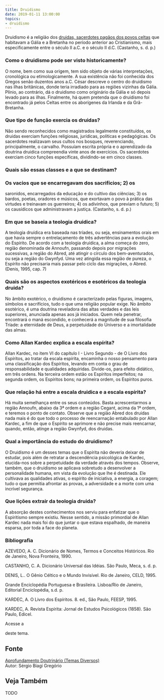 ```yaml
---
title: Druidismo
date: 2019-01-11 13:00:00
topics: 
- druidismo 
---
```


Druidismo é a religião dos [druidas, sacerdotes pagãos dos povos celtas](../druida)
que habitavam a Gália e a Bretanha no período anterior ao Cristianismo,
mais especificamente entre o século II a.C. e o século II d.C.
(Castanho, s. d. p.)

### Como o druidismo pode ser visto historicamente?
O nome, bem como sua origem, tem sido objeto de várias interpretações,
cronológica ou etimologicamente. A sua existência não foi conhecida dos
Gregos senão duzentos anos a.C. César descreve o centro do druidismo nas
ilhas britânicas, donde teria irradiado para as regiões vizinhas da
Gália. Plínio, ao contrário, dá o druidismo como originário da Gália e
só depois levado para as ilhas. Finalmente, há quem pretenda que o
druidismo foi encontrado já pelos Celtas entre os aborígenes da Irlanda
e da Grã-Bretanha.

### Que tipo de função exercia os druidas?
Não sendo reconhecidos como magistrados legalmente constituídos, os
druidas exerciam funções religiosas, jurídicas, políticas e pedagógicas.
Os sacerdotes realizavam seus cultos nos bosques, reverenciando,
principalmente, o carvalho. Possuíam escrita própria e o aprendizado da
doutrina druidica compreendia vinte anos de exercícios. Os
sacerdotes exerciam cinco funções específicas, dividindo-se em cinco
classes.

### Quais são essas classes e a que se destinam?
### Os vacios que se encarregavam dos sacrifícios; 2) os
saronidos, encarregados da educação e do cultivo das ciências; 3) os
bardos, poetas, oradores e músicos, que exortavam o povo à prática
das virtudes e treinavam os guerreiros; 4) os adivinhos, que previam
o futuro; 5) os causídicos que administravam a justiça. (Castanho,
s. d. p.)

### Em que se baseia a teologia druidica?
A teologia druídica era baseada nas tríades, ou seja, ensinamentos orais
em que havia sempre o entrelaçamento de três advertências para a
evolução do Espírito. De acordo com a teologia druídica, a alma começa
do zero, região denominada de Annoufn, passando depois por
migrações sucessivas, a região do Abred, até atingir o círculo dos
bem-aventurados, ou seja a região do Gwynfyd. Uma vez atingida essa
região de pureza, o Espírito não precisaria mais passar pelo ciclo das
migrações, o Abred. (Denis, 1995, cap. 7)

### Quais são os aspectos exotéricos e esotéricos da teologia druida?
No âmbito exotérico, o druidismo é caracterizado pelas figuras,
imagens, símbolos e sacrifícios, tudo o que uma religião popular exige.
No âmbito esotérico, é uma doutrina reveladora das altas verdades e
das leis superiores, anunciada apenas aos já iniciados. Quem nela
penetrar, encontrará o maná escondido, e conhecerá a magnitude de sua
filosofia Tríade: a eternidade de Deus, a perpetuidade do Universo e
a imortalidade das almas.

### Como Allan Kardec explica a escala espírita?
Allan Kardec, no item VI do capítulo I - Livro Segundo - de O Livro dos
Espíritos, ao tratar da escala espírita, encaminha o nosso pensamento
para uma classificação dos Espíritos, levando em conta o grau de
responsabilidade e qualidades adquiridas. Divide-os, para efeito
didático, em três ordens. Na terceira ordem estão os Espíritos
imperfeitos; na segunda ordem, os Espíritos bons; na
primeira ordem, os Espíritos puros.

### Que relação há entre a escala druidica e a escala espírita?
Há muita semelhança entre os seus conteúdos. Basta acrescentarmos a
região Annoufn, abaixo da 3ª ordem e a região Cegant, acima da
1ª ordem, e teremos o ponto de contato. Observe que a região Abred
dos druidas nada mais é do que todo o processo de reencarnação
entabulado por Allan Kardec, a fim de que o Espírito se aprimore e não
precise mais reencarnar, quando, então, atinge a região Gwynfyd, dos
druidas.

### Qual a importância do estudo do druidismo?
O Druidismo é um desses temas que o Espírita não deveria deixar de
estudar, pois além de retratar a descendência psicológica de Kardec,
elucida-nos sobre a perpetuidade da verdade através dos tempos. Observe,
também, que o druidismo se aplicava sobretudo a desenvolver a
personalidade humana, em vista da evolução que lhe é destinada. Ele
cultivava as qualidades ativas, o espírito de iniciativa, a energia, a
coragem; tudo o que permitia afrontar as provas, a adversidade e a morte
com uma incrível segurança.

### Que lições extrair da teologia druida?
A absorção destes conhecimentos nos serviu para enfatizar que o
Espiritismo sempre existiu. Nesse sentido, a missão primordial de Allan
Kardec nada mais foi do que juntar o que estava espalhado, de maneira
esparsa, por toda a face do planeta.




### Bibliografia
AZEVEDO, A. C. Dicionário de Nomes, Termos e Conceitos Históricos. Rio
de Janeiro, Nova Fronteira, 1990.

CASTANHO, C. A. Dicionário Universal das Idéias. São Paulo, Meca, s.
d. p.

DENIS, L.. O Gênio Céltico e o Mundo Invisível. Rio de Janeiro, CELD,
1995.

Grande Enciclopédia Portuguesa e Brasileira. Lisboa/Rio de Janeiro,
Editorial Enciclopédia, s.d. p.

KARDEC, A. O Livro dos Espíritos. 8. ed., São Paulo, FEESP, 1995.

KARDEC, A. Revista Espírita: Jornal de Estudos Psicológicos (1858).
São Paulo, Edicel.

Acesse a

deste tema.

## Fonte
[Aprofundamento Doutrinário (Temas Diversos)](https://sites.google.com/view/aprofundamentodoutrinario/druidismo)  
Autor: Sérgio Biagi Gregório



## Veja Também
TODO


